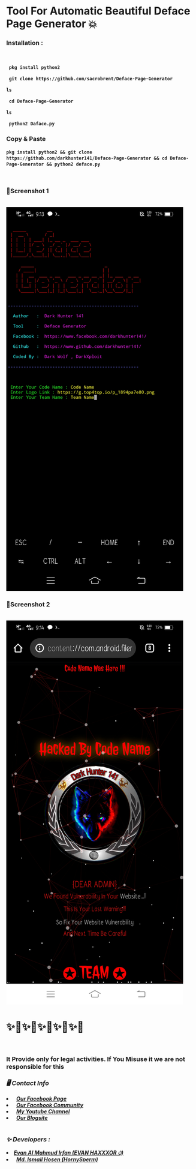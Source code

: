<b><h1> Tool For Automatic Beautiful Deface Page Generator 💥</h1><b>

<h3><b>Installation : </b></h3>
<br>

```
 pkg install python2
```
```
 git clone https://github.com/sacrobrent/Deface-Page-Generator
```
```
ls
```
```
 cd Deface-Page-Generator
```
```
ls
```
```
 python2 Daface.py
```
<h3><b>Copy & Paste</b></h3>

```
pkg install python2 && git clone https://github.com/darkhunter141/Deface-Page-Generator && cd Deface-Page-Generator && python2 deface.py

```
<br>
<h3><b>📸Screenshot 1</b></h3>
<br>
<img src="https://raw.githubusercontent.com/darkhunter141/Deface-Page-Generator/main/Screenshot_20210524_091355.jpg">
<br>
<h3><b>📸Screenshot 2</b></h3>
<br>
<img src="https://raw.githubusercontent.com/darkhunter141/Deface-Page-Generator/main/Screenshot_20210524_091418.jpg">

# ✨🥀✨🥀✨🥀✨🥀✨🥀

<br>
<h3> It Provide only for legal activities. If You Misuse it we are not responsible for this</h3>
<h3><b><i>🖥️ Contact Info </i></b></h3>
<li>  <i><a href="https://www.facebook.com/Evan.Al.Mahmud.Irfan.Official.xDD/">Our Facebook Page </a></i></li>
<li>  <i><a href="https://www.facebook.com/groups/288654882980619/?ref=share">Our Facebook Community</a></i></li>
<li>  <i><a href="https://www.youtube.com/channel/UC6dFZt9XF245WWnF_LsPzRQ">My Youtube Channel</a></i></li>
<li>  <i><a href="https://evanalmahmudirfan.blogspot.com/?m=1">Our Blogsite</a></i></li>

<br>
<h3><b><i>✨ Developers :</i></b></h3>
<li> <i><a href="https://www.facebook.com/Hey.Son.Its.Your.Papppa.E8A6.A5.M2H6U3.I7F2N">Evan Al Mahmud Irfan (EVAN HAXXXOR ථ)</a></i></li>
<li>  <i><a href="https://www.facebook.com/E826.A5.M24683.I7326.O33icia55">Md. Ismail Hosen (HornySperm)</a></i></li>
